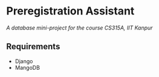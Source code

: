 # Preregistration Assistant
_A database mini-project for the course CS315A, IIT Kanpur_

## Requirements
* Django
* MangoDB
